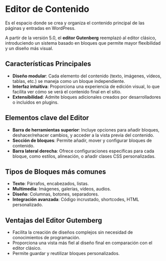 # Editor de Contenido

Es el espacio donde se crea y organiza el contenido principal de las páginas y entradas en WordPress.

A partir de la versión 5.0, el **editor Gutenberg** reemplazó al editor clásico, introduciendo un sistema basado en bloques que permite mayor flexibilidad y un diseño más visual.


## Características Principales

- **Diseño modular**: Cada elemento del contenido (texto, imágenes, vídeos, tablas, etc.) se maneja como un bloque independiente.
- **Interfaz intuitiva**: Proporciona una experiencia de edición visual, lo que facilita ver cómo se verá el contenido final en el sitio.
- **Extensibilidad**: Admite bloques adicionales creados por desarrolladores o incluidos en plugins.



## Elementos clave del Editor

- **Barra de herramientas superior**: Incluye opciones para añadir bloques, deshacer/rehacer cambios, y acceder a la vista previa del contenido.
- **Sección de bloques**: Permite añadir, mover y configurar bloques de contenido.
- **Barra lateral derecha**: Ofrece configuraciones específicas para cada bloque, como estilos, alineación, o añadir clases CSS personalizadas.


## Tipos de Bloques más comunes

- **Texto**: Párrafos, encabezados, listas.
- **Multimedia**: Imágenes, galerías, vídeos, audios.
- **Diseño**: Columnas, botones, separadores.
- **Integración avanzada**: Código incrustado, shortcodes, HTML personalizado.


## Ventajas del Editor Gutemberg

- Facilita la creación de diseños complejos sin necesidad de conocimientos de programación.
- Proporciona una vista más fiel al diseño final en comparación con el editor clásico.
- Permite guardar y reutilizar bloques personalizados.

